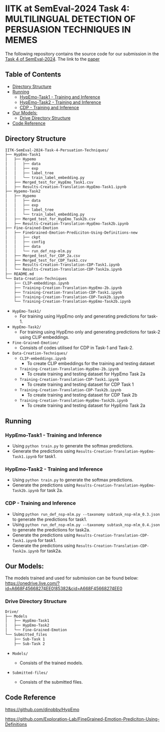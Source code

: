 # IITK at SemEval-2024 Task 4: MULTILINGUAL DETECTION OF PERSUASION TECHNIQUES IN MEMES

The following repository contains the source code for our submission in the [Task 4 of SemEval-2024](https://propaganda.math.unipd.it/semeval2024task4/). The link to the [paper](http://arxiv.org/abs/2404.04520)

## Table of Contents
- [Directory Structure](#directory-structure)
- [Running](#running)
  - [HypEmo-Task1 - Training and Inference](#hypEmo-task1---training-and-inference)
  - [HypEmo-Task2 - Training and Inference](#hypEmo-task2---training-and-inference)
  - [CDP - Training and Inference](#cdp---training-and-inference)
- [Our Models:](#our-models)
  - [Drive Directory Structure](#drive-directory-structure)
- [Code Reference](#code-reference)



## Directory Structure

```bash
IITK-SemEval-2024-Task-4-Persuation-Techniques/
├── HypEmo-Task1
│   ├── Hypemo
│   │   ├── data
│   │   ├── exp
│   │   ├── label_tree
│   │   └── train_label_embedding.py
│   ├── Merged_test_for_HypEmo_Task1.csv
│   ├── Results-Creation-Translation-HypEmo-Task1.ipynb
├── Hypemo-Task2
│   ├── Hypemo
│   │   ├── data
│   │   ├── exp
│   │   ├── label_tree
│   │   └── train_label_embedding.py
│   ├── Merged_test_for_HypEmo_Task2b.csv
│   ├── Results-Creation-Translation-HypEmo-Task2b.ipynb
├── Fine-Grained-Emotion
│   ├── FineGrained-Emotion-Prediciton-Using-Definitions-new
│   │   ├── ckpt
│   │   ├── config
│   │   ├── data
│   │   └── run_def_nsp-mlm.py
│   ├── Merged_test_for_CDP_2a.csv
│   ├── Merged_test_for_CDP_Task1.csv
│   ├── Results-Creation-Translation-CDP-Task1.ipynb
│   └── Results-Creation-Translation-CDP-Task2a.ipynb
├── README.md
└── Data-Creation-Techniques
    ├── CLIP-embeddings.ipynb
    ├── Training-Creation-Translation-HypEmo-2b.ipynb
    ├── Training-Creation-Translation-CDP-Task1.ipynb
    ├── Training-Creation-Translation-CDP-Task2b.ipynb
    └── Training-Creation-Translation-HypEmo-Task2b.ipynb
```

- `HypEmo-Task1/`
    - For training using HypEmo only and generating predictions for task-1.
- `HypEmo-Task2/`
    - For training using HypEmo only and generating predictions for task-2 using CLIP embeddings.
- `Fine-Grained-Emotion/`
    - Consists of codes utilised for CDP in Task-1 and Task-2.
- `Data-Creation-Techniques/`
    - `CLIP-embeddings.ipynb`
        - To create CLIP embeddings for the training and testing dataset
    - `Training-Creation-Translation-HypEmo-2b.ipynb`
        - To create training and testing dataset for HypEmo Task 2a
    - `Training-Creation-Translation-CDP-Task1.ipynb`
        - To create training and testing dataset for CDP Task 1
    - `Training-Creation-Translation-CDP-Task2b.ipynb`
        - To create training and testing dataset for CDP Task 2b
    - `Training-Creation-Translation-HypEmo-Task2b.ipynb`
        - To create training and testing dataset for HypEmo Task 2a
  


## Running

### HypEmo-Task1 - Training and Inference

- Using `python train.py` to generate the softmax predictions.
- Generate the predictions using `Results-Creation-Translation-HypEmo-Task1.ipynb` for task1.

### HypEmo-Task2 - Training and Inference

- Using `python train.py` to generate the softmax predictions.
- Generate the predictions using `Results-Creation-Translation-HypEmo-Task2b.ipynb` for task 2a.

### CDP - Training and Inference
- Using `python run_def_nsp-mlm.py --taxonomy subtask_nsp-mlm_0.3.json` to generate the predictions for task1.
- Using `python run_def_nsp-mlm.py --taxonomy subtask_nsp-mlm_0.4.json` to generate the predictions for task2a.
- Generate the predictions using `Results-Creation-Translation-CDP-Task1.ipynb` for task1.
- Generate the predictions using `Results-Creation-Translation-CDP-Task2a.ipynb` for task2a.


## Our Models: 
The models trained and used for submission can be found below:
https://onedrive.live.com/?id=A668F45668274EE0!85382&cid=A668F45668274EE0

### Drive Directory Structure

```bash
Drive/
├── Models
│   ├── HypEmo-Task1
│   ├── HypEmo-Task2
│   └── Fine-Grained-Emotion
└── Submitted_files
    ├── Sub-Task 1
    ├── Sub-Task 2
```

- `Models/`
    - Consists of the trained models.

- `Submitted-files/`
    - Consists of the submitted files.


## Code Reference
https://github.com/dinobby/HypEmo

https://github.com/Exploration-Lab/FineGrained-Emotion-Prediciton-Using-Definitions
